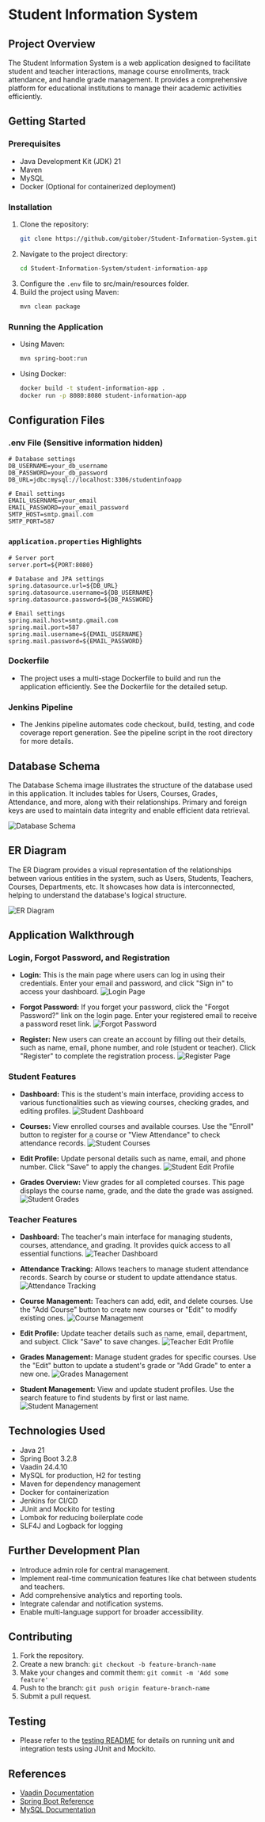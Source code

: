 
# Student Information System

## Project Overview
The Student Information System is a web application designed to facilitate student and teacher interactions, manage course enrollments, track attendance, and handle grade management. It provides a comprehensive platform for educational institutions to manage their academic activities efficiently.

## Getting Started

### Prerequisites
- Java Development Kit (JDK) 21
- Maven
- MySQL
- Docker (Optional for containerized deployment)

### Installation
1. Clone the repository:
    ```bash
    git clone https://github.com/gitober/Student-Information-System.git
    ```
2. Navigate to the project directory:
    ```bash
    cd Student-Information-System/student-information-app
    ```
3. Configure the `.env` file to src/main/resources folder.
4. Build the project using Maven:
    ```bash
    mvn clean package
    ```

### Running the Application
- Using Maven:
    ```bash
    mvn spring-boot:run
    ```
- Using Docker:
    ```bash
    docker build -t student-information-app .
    docker run -p 8080:8080 student-information-app
    ```

## Configuration Files

### .env File (Sensitive information hidden)
```plaintext
# Database settings
DB_USERNAME=your_db_username
DB_PASSWORD=your_db_password
DB_URL=jdbc:mysql://localhost:3306/studentinfoapp

# Email settings
EMAIL_USERNAME=your_email
EMAIL_PASSWORD=your_email_password
SMTP_HOST=smtp.gmail.com
SMTP_PORT=587
```

### `application.properties` Highlights
```properties
# Server port
server.port=${PORT:8080}

# Database and JPA settings
spring.datasource.url=${DB_URL}
spring.datasource.username=${DB_USERNAME}
spring.datasource.password=${DB_PASSWORD}

# Email settings
spring.mail.host=smtp.gmail.com
spring.mail.port=587
spring.mail.username=${EMAIL_USERNAME}
spring.mail.password=${EMAIL_PASSWORD}
```

### Dockerfile
- The project uses a multi-stage Dockerfile to build and run the application efficiently. See the Dockerfile for the detailed setup.

### Jenkins Pipeline
- The Jenkins pipeline automates code checkout, build, testing, and code coverage report generation. See the pipeline script in the root directory for more details.

## Database Schema
The Database Schema image illustrates the structure of the database used in this application. It includes tables for Users, Courses, Grades, Attendance, and more, along with their relationships. Primary and foreign keys are used to maintain data integrity and enable efficient data retrieval.

![Database Schema](src/main/resources/META-INF/resources/readme_img/database.png)

## ER Diagram
The ER Diagram provides a visual representation of the relationships between various entities in the system, such as Users, Students, Teachers, Courses, Departments, etc. It showcases how data is interconnected, helping to understand the database's logical structure.

![ER Diagram](src/main/resources/META-INF/resources/readme_img/er_diagram.png)

## Application Walkthrough

### Login, Forgot Password, and Registration
- **Login:** This is the main page where users can log in using their credentials. Enter your email and password, and click "Sign in" to access your dashboard.
  ![Login Page](src/main/resources/META-INF/resources/readme_img/login_page.png)

- **Forgot Password:** If you forget your password, click the "Forgot Password?" link on the login page. Enter your registered email to receive a password reset link.
  ![Forgot Password](src/main/resources/META-INF/resources/readme_img/forgot_password.png)

- **Register:** New users can create an account by filling out their details, such as name, email, phone number, and role (student or teacher). Click "Register" to complete the registration process.
  ![Register Page](src/main/resources/META-INF/resources/readme_img/register.png)

### Student Features
- **Dashboard:** This is the student's main interface, providing access to various functionalities such as viewing courses, checking grades, and editing profiles.
  ![Student Dashboard](src/main/resources/META-INF/resources/readme_img/student_dashboard.png)

- **Courses:** View enrolled courses and available courses. Use the "Enroll" button to register for a course or "View Attendance" to check attendance records.
  ![Student Courses](src/main/resources/META-INF/resources/readme_img/student_courses.png)

- **Edit Profile:** Update personal details such as name, email, and phone number. Click "Save" to apply the changes.
  ![Student Edit Profile](src/main/resources/META-INF/resources/readme_img/student_edit_profile.png)

- **Grades Overview:** View grades for all completed courses. This page displays the course name, grade, and the date the grade was assigned.
  ![Student Grades](src/main/resources/META-INF/resources/readme_img/student_grades.png)

### Teacher Features
- **Dashboard:** The teacher's main interface for managing students, courses, attendance, and grading. It provides quick access to all essential functions.
  ![Teacher Dashboard](src/main/resources/META-INF/resources/readme_img/teacher_dashboard.png)

- **Attendance Tracking:** Allows teachers to manage student attendance records. Search by course or student to update attendance status.
  ![Attendance Tracking](src/main/resources/META-INF/resources/readme_img/teacher_attendance.png)

- **Course Management:** Teachers can add, edit, and delete courses. Use the "Add Course" button to create new courses or "Edit" to modify existing ones.
  ![Course Management](src/main/resources/META-INF/resources/readme_img/teacher_courses.png)

- **Edit Profile:** Update teacher details such as name, email, department, and subject. Click "Save" to save changes.
  ![Teacher Edit Profile](src/main/resources/META-INF/resources/readme_img/teacher_edit_profile.png)

- **Grades Management:** Manage student grades for specific courses. Use the "Edit" button to update a student's grade or "Add Grade" to enter a new one.
  ![Grades Management](src/main/resources/META-INF/resources/readme_img/teacher_grades.png)

- **Student Management:** View and update student profiles. Use the search feature to find students by first or last name.
  ![Student Management](src/main/resources/META-INF/resources/readme_img/teacher_student_management.png)


## Technologies Used
- Java 21
- Spring Boot 3.2.8
- Vaadin 24.4.10
- MySQL for production, H2 for testing
- Maven for dependency management
- Docker for containerization
- Jenkins for CI/CD
- JUnit and Mockito for testing
- Lombok for reducing boilerplate code
- SLF4J and Logback for logging

## Further Development Plan
- Introduce admin role for central management.
- Implement real-time communication features like chat between students and teachers.
- Add comprehensive analytics and reporting tools.
- Integrate calendar and notification systems.
- Enable multi-language support for broader accessibility.

## Contributing
1. Fork the repository.
2. Create a new branch: `git checkout -b feature-branch-name`
3. Make your changes and commit them: `git commit -m 'Add some feature'`
4. Push to the branch: `git push origin feature-branch-name`
5. Submit a pull request.

## Testing
- Please refer to the [testing README](../src/test/README.md) for details on running unit and integration tests using JUnit and Mockito.

## References
- [Vaadin Documentation](https://vaadin.com/docs)
- [Spring Boot Reference](https://spring.io/projects/spring-boot)
- [MySQL Documentation](https://dev.mysql.com/doc/)
